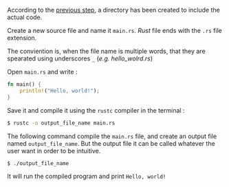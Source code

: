 According to the [previous step](./creating_project_directory.md), a directory
has been created to include the actual code.

Create a new source file and name it `main.rs`.
*Rust* file ends with the `.rs` file extension.

The conviention is, when the file name is multiple words, that they
are spearated using underscores `_` (*e.g. hello_wolrd.rs*)

Open `main.rs` and write :

```rust
fn main() {
    println!("Hello, world!");
}
```

Save it and compile it using the `rustc` compiler in the terminal :

```bash
$ rustc -o output_file_name main.rs
```

The following command compile the `main.rs` file, and create an output file
named `output_file_name`. But the output file it can be called whatever the user want in
order to be intuitive.

```bash
$ ./output_file_name
```

It will run the compiled program and print `Hello, world!`
